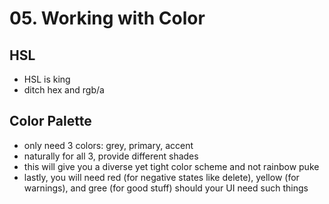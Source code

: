 # 05. Working with Color

## HSL

- HSL is king
- ditch hex and rgb/a

## Color Palette

- only need 3 colors: grey, primary, accent
- naturally for all 3, provide different shades
- this will give you a diverse yet tight color scheme and not rainbow puke
- lastly, you will need red (for negative states like delete), yellow (for warnings), and gree (for good stuff) should your UI need such things
